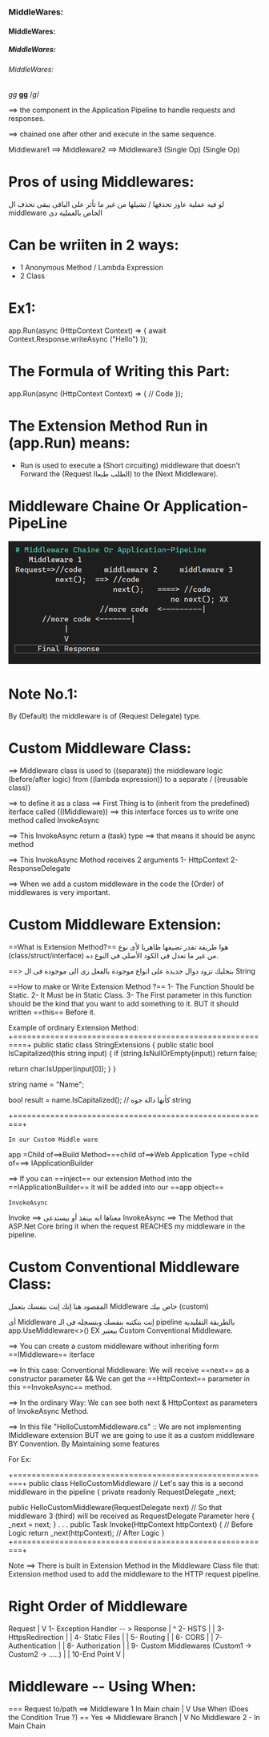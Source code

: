 ﻿### MiddleWares:

#### MiddleWares:
##### MiddleWares:
###### MiddleWares:
*gg*
**gg**
/*g*/

==> the component in the Application Pipeline to handle requests and 
responses.

==> chained one after other and execute in the same sequence.

  Middleware1 ==> Middleware2 ==> Middleware3
  (Single Op)     (Single Op)

# Pros of using Middlewares:
لو فيه عملية عاوز تحذفها / تشيلها من غير ما تأثر على الباقى يبقى تحذف ال 
middleware
الخاص بالعملية دى

# Can be wriiten in 2 ways:
- 1 Anonymous Method / Lambda Expression
- 2 Class

# Ex1:
app.Run(async (HttpContext Context) => {
	await Context.Response.writeAsync ("Hello")
});

# The Formula of Writing this Part:
app.Run(async (HttpContext Context) => {
	// Code
});

# The Extension Method Run in (app.Run) means:
 - Run is used to execute a (Short circuiting) middleware that doesn't 
   Forward the (Request الطلب طبعاا) to the (Next Middleware).

# Middleware Chaine Or Application-PipeLine
![Middleware Pipeline](Diagrams/MiddlewarePipeline.png)


# Note No.1:
By (Default) the middleware is of (Request Delegate) type.

# Custom Middleware Class:
==> Middleware class is used to ((separate)) the middleware logic (before/after logic)
from ((lambda expression)) to a separate / ((reusable class))

==> to define it as a class ==> First Thing is to (inherit from the predefined)
iterface called ((IMiddleware)) ==> this interface forces us to write one
method called InvokeAsync 

==> This InvokeAsync return a (task) type ==> that means it should be async method

==> This InvokeAsync Method receives 2 arguments 1- HttpContext
												 2- ResponseDelegate

==> When we add a custom middleware in the code the (Order) of 
middlewares is very important.

# Custom Middleware Extension:
==What is Extension Method?==
هوا طريقة تقدر تضيفها ظاهريا لأى نوع 
(class/struct/interface)
من غير ما تعدل فى الكود الأصلى فى النوع ده.

==> بتخليك تزود دوال جديدة على انواع موجودة بالفعل
زى الى موجودة فى ال 
String

==How to make or Write Extension Method ?==
1- The Function Should be Static.
2- It Must be in Static Class.
3- The First parameter in this function should be the kind that you want to add 
something to it. BUT it should written ==this== Before it.

Example of ordinary Extension Method:
+=========================================================+
public static class StringExtensions
{
    public static bool IsCapitalized(this string input)
    {
        if (string.IsNullOrEmpty(input))
            return false;

   return char.IsUpper(input[0]);
    }
}

string name = "Name";

bool result = name.IsCapitalized(); // كأنها دالة جوه string

+========================================================+

    In our Custom Middle ware      

app =Child of==>Build Method===child of==>Web Application Type =child of===> IApplicationBuilder

==> If you can ==inject== our extension Method into the ==IApplicationBuilder== it will be 
added into our ==app object== 

    InvokeAsync
Invoke ==> معناها انه بينفذ أو بيستدعى
InvokeAsync ==> The Method that ASP.Net Core bring it when the request REACHES my middleware in the pipeline.


# Custom Conventional Middleware Class:

المقصود هنا إنك إنت بنفسك بتعمل
Middleware
خاص بيك
(custom)

أى Middleware
إنت بتكتبه بنفسك وبتسجله فى
الـ pipeline بالطريقة التقليدية
app.UseMiddleware<>() EX
بيعتبر Custom Conventional Middleware.


==> You can create a custom middleware without inheriting form ==IMiddleware== iterface

==> In this case: Conventional Middleware:
We will receive ==next== as a constructor parameter
                     &&
We can get the ==HttpContext== parameter in this ==InvokeAsync== method.

==> In the ordinary Way:
We can see both next & HttpContext as parameters of InvokeAsync Method.

==> In this file "HelloCustomMiddleware.cs" :: We are not implementing IMiddleware
extension BUT we are going to use it as a custom middleware BY Convention.
By Maintaining some features

For Ex:

+========================================================+
 public class HelloCustomMiddleware  // Let's say this is a second middleware in the pipeline
 {
   private readonly RequestDelegate _next;

   public HelloCustomMiddleware(RequestDelegate next) 
   // So that middleware 3 (third) will be received as RequestDelegate Parameter here
 {
   _next = next;
 }
 .
 .
 .
  public Task Invoke(HttpContext httpContext)
  {
   // Before Logic
   return _next(httpContext);
   // After Logic
  }
+========================================================+

Note ==> There is built in Extension Method in the Middleware Class file that:
Extension method used to add the middleware to the HTTP request pipeline.

# Right Order of Middleware
Request 
   |
   V
1- Exception Handler  -- > Response                        |   ^
2- HSTS                                                    |   |
3- HttpsRedirection                                        |   |
4- Static Files                                            |   |
5- Routing                                                 |   |
6- CORS                                                    |   |
7- Authentication                                          |   |
8- Authorization                                           |   | 
9- Custom Middlewares (Custom1 -> Custom2 -> .....)        |   |
10-End Point                                               V   |


# Middleware -- Using When:

=== Request to/path ==> Middleware 1 In Main chain
                                    |
                                    V
                                 Use When
                         (Does the Condition True ?) == Yes => Middleware Branch
                                     |
                                     V
                                     No 
                        Middleware 2 - In Main Chain

